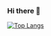 ### Hi there 👋
[![Top Langs](https://github-readme-stats.vercel.app/api/top-langs/?username=Kas1o)](https://github.com/Kas1o/github-readme-stats)

<!--
**Kas1o/Kas1o** is a ✨ _special_ ✨ repository because its `README.md` (this file) appears on your GitHub profile.

Here are some ideas to get you started:

- 🔭 I’m currently working on ...
- 🌱 I’m currently learning ...
- 👯 I’m looking to collaborate on ...
- 🤔 I’m looking for help with ...
- 💬 Ask me about ...
- 📫 How to reach me: ...
- 😄 Pronouns: ...
- ⚡ Fun fact: ...
-->
